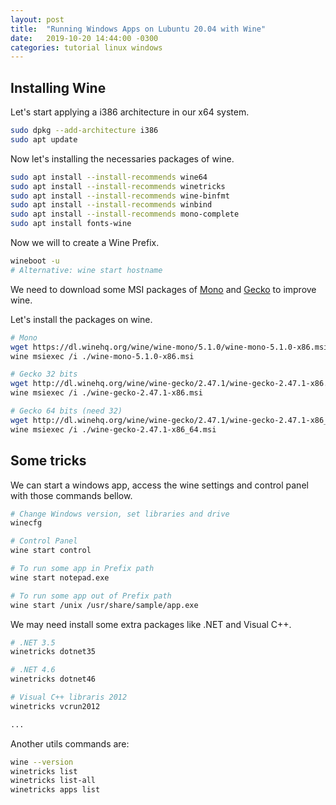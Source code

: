 ```yaml
---
layout: post
title:  "Running Windows Apps on Lubuntu 20.04 with Wine"
date:   2019-10-20 14:44:00 -0300
categories: tutorial linux windows
---
```


## Installing Wine

Let's start applying a i386 architecture in our x64 system.

```bash
sudo dpkg --add-architecture i386
sudo apt update
```

Now let's installing the necessaries packages of wine.

```bash
sudo apt install --install-recommends wine64
sudo apt install --install-recommends winetricks
sudo apt install --install-recommends wine-binfmt
sudo apt install --install-recommends winbind
sudo apt install --install-recommends mono-complete
sudo apt install fonts-wine
```

Now we will to create a Wine Prefix.

```bash
wineboot -u
# Alternative: wine start hostname
```

We need to download some MSI packages of [Mono](https://wiki.winehq.org/Mono) and [Gecko](https://wiki.winehq.org/Gecko) to improve wine.

Let's install the packages on wine.

```bash
# Mono
wget https://dl.winehq.org/wine/wine-mono/5.1.0/wine-mono-5.1.0-x86.msi
wine msiexec /i ./wine-mono-5.1.0-x86.msi

# Gecko 32 bits
wget http://dl.winehq.org/wine/wine-gecko/2.47.1/wine-gecko-2.47.1-x86.msi
wine msiexec /i ./wine-gecko-2.47.1-x86.msi

# Gecko 64 bits (need 32)
wget http://dl.winehq.org/wine/wine-gecko/2.47.1/wine-gecko-2.47.1-x86_64.msi
wine msiexec /i ./wine-gecko-2.47.1-x86_64.msi
```

## Some tricks

We can start a windows app, access the wine settings and control panel with those commands bellow.

```bash
# Change Windows version, set libraries and drive
winecfg

# Control Panel
wine start control

# To run some app in Prefix path
wine start notepad.exe

# To run some app out of Prefix path
wine start /unix /usr/share/sample/app.exe
```

We may need install some extra packages like .NET and Visual C++.

```bash
# .NET 3.5
winetricks dotnet35

# .NET 4.6
winetricks dotnet46

# Visual C++ libraris 2012
winetricks vcrun2012

...
```

Another utils commands are:
```bash
wine --version
winetricks list
winetricks list-all
winetricks apps list
```
